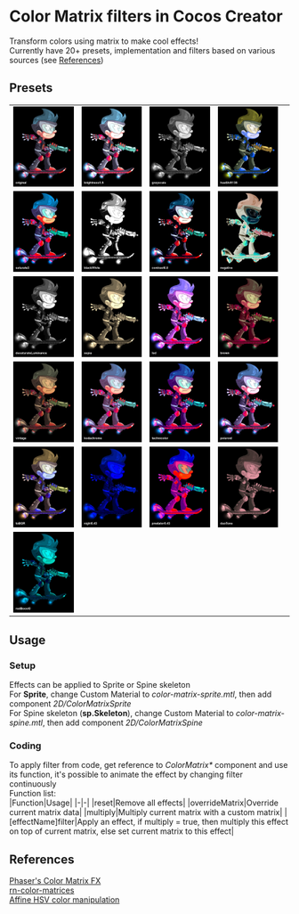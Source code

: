 # Color Matrix filters in Cocos Creator
Transform colors using matrix to make cool effects! <br>
Currently have 20+ presets, implementation and filters based on various sources (see [References](#references)) <br> 
## Presets
| | | | | |
|-|-|-|-|-|
|![](/capture/original.png)|![](/capture/brightness1.5.png)|![](/capture/grayscale.png)|![](/capture/hueShift135.png)|
|![](/capture/saturate3.png)|![](/capture/blackWhite.png)|![](/capture/contrast0.8.png)|![](/capture/negative.png)|
|![](/capture/desaturateLuminance.png)|![](/capture/sepia.png)|![](/capture/lsd.png)|![](/capture/brown.png)|
|![](/capture/vintage.png)|![](/capture/kodachrome.png)|![](/capture/technicolor.png)|![](/capture/polaroid.png)|
|![](/capture/toBGR.png)|![](/capture/night0.43.png)|![](/capture/predator0.43.png)|![](/capture/duoTone.png)|
|![](/capture/redBoost0.png)||||
## Usage
### Setup
Effects can be applied to Sprite or Spine skeleton <br>
For <b>Sprite</b>, change Custom Material to <i>color-matrix-sprite.mtl</i>, then add component <i>2D/ColorMatrixSprite</i> <br>
For Spine skeleton (<b>sp.Skeleton</b>), change Custom Material to <i>color-matrix-spine.mtl</i>, then add component <i>2D/ColorMatrixSpine</i> <br>
### Coding
To apply filter from code, get reference to <i>ColorMatrix*</i> component and use its function, it's possible to animate the effect by changing filter continuously <br>
Function list: <br>
|Function|Usage|
|-|-|
|reset|Remove all effects|
|overrideMatrix|Override current matrix data|
|multiply|Multiply current matrix with a custom matrix|
|[effectName]filter|Apply an effect, if multiply = true, then multiply this effect on top of current matrix, else set current matrix to this effect|

## References
[Phaser's Color Matrix FX](https://github.com/phaserjs/phaser/blob/master/src/display/ColorMatrix.js) <br>
[rn-color-matrices](https://github.com/iyegoroff/rn-color-matrices/) <br>
[Affine HSV color manipulation](https://beesbuzz.biz/code/16-hsv-color-transforms)
